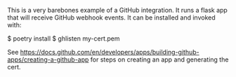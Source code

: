 This is a very barebones example of a GitHub integration. It runs a
flask app that will receive GitHub webhook events. It can be installed
and invoked with:

$ poetry install
$ ghlisten my-cert.pem <my numeric GitHub app id> <port to listen on>

See https://docs.github.com/en/developers/apps/building-github-apps/creating-a-github-app
for steps on creating an app and generating the cert.

